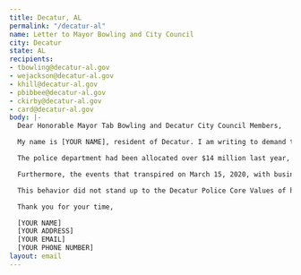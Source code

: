 ```yaml
---
title: Decatur, AL
permalink: "/decatur-al"
name: Letter to Mayor Bowling and City Council
city: Decatur
state: AL
recipients:
- tbowling@decatur-al.gov
- wejackson@decatur-al.gov
- khill@decatur-al.gov
- pbibbee@decatur-al.gov
- ckirby@decatur-al.gov
- card@decatur-al.gov
body: |-
  Dear Honorable Mayor Tab Bowling and Decatur City Council Members,

  My name is [YOUR NAME], resident of Decatur. I am writing to demand that the City of Decatur adopt a budget that prioritizes community well-being and redirects funding away from the police.

  The police department had been allocated over $14 million last year, yet only $1,045,635 for community development and only $850,401 for youth services that could be used to bolster the community more efficiently than policing.

  Furthermore, the events that transpired on March 15, 2020, with business owner Kevin Penn are unacceptable. Mr. Penn called the police in a time of need because of a robbery in his shop and was then assaulted by the police himself when they responded to his call. I demand a thorough investigation and that police reports and other records related to the case, including the personnel files of the officer who punched Penn, and all unedited body camera video of the incident be released to the public.

  This behavior did not stand up to the Decatur Police Core Values of having a servant’s heart, being a problem-solver, or being compassionate. The officer who used this excessive use of force should be fired immediately, arrested, and charged with assault.

  Thank you for your time,

  [YOUR NAME]
  [YOUR ADDRESS]
  [YOUR EMAIL]
  [YOUR PHONE NUMBER]
layout: email
---
```


